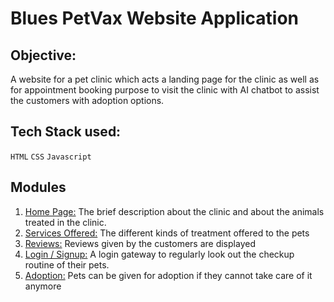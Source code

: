 # Blues PetVax Website Application

## Objective:
A website for a pet clinic which acts a landing page for the clinic as well as for appointment booking purpose to visit the clinic with AI chatbot to assist the customers with adoption options.

## Tech Stack used:
`HTML` 
`CSS`
`Javascript`

## Modules
1. <ins>Home Page:</ins> The brief description about the clinic and about the animals treated in the clinic.
2. <ins>Services Offered:</ins> The different kinds of treatment offered to the pets
3. <ins>Reviews:</ins> Reviews given by the customers are displayed
4. <ins>Login / Signup:</ins> A login gateway to regularly look out the checkup routine of their pets.
5. <ins>Adoption:</ins> Pets can be given for adoption if they cannot take care of it anymore
